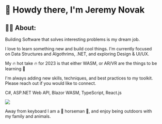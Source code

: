 # 👋 Howdy there, I'm Jeremy Novak


## 👨‍🚀 About:

Building Software that solves interesting problems is my dream job.

I love to learn something new and build cool things. I'm currently focused on Data Structures and Algothrims, .NET, and exploring Design & UI/UX.  

My 🔥 hot take 🔥 for 2023 is that either WASM, or AR/VR are the things to be learning 🚀

I'm always adding new skills, techniques, and best practices to my toolkit. Please reach out if you would like to connect.

C#, ASP.NET Web API, Blazor WASM, TypeScript, React.js

<a href="https://linkedin.com/in/jgnovak" target="_blank" title="Linkedin"><img src="https://img.shields.io/badge/LinkedIn-0077B5?style=for-the-badge&logo=linkedin&logoColor=white" /></a>

Away from keyboard I am a 🐴 horseman 🏇, and enjoy being outdoors with my family and animals. 



